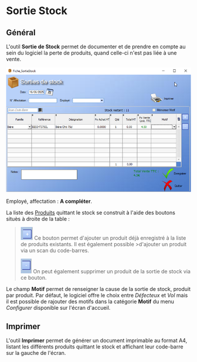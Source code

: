 # Sortie Stock



## Général



L'outil **Sortie de Stock** permet de documenter et de prendre en compte au sein du logiciel la perte de produits, quand celle-ci n'est pas liée à une vente.

![image-20250617113349849](../img/image-20250617113349849.png)

Employé, affectation : **A compléter**.

La liste des [Produits](../produits/listeProduits.md) quittant le stock se construit à l'aide des boutons situès à droite de la table :
>![image-20250613155016978](../img/image-20250613155016978.png)  Ce bouton permet d'ajouter un produit déjà enregistré à la liste de produits existants. Il est également possible >d'ajouter un produit via un scan du code-barres.
>
>![image-20250613155115504](../img/image-20250613155115504.png)  On peut également supprimer un produit de la sortie de stock via ce bouton.



Le champ **Motif** permet de renseigner la cause de la sortie de stock, produit par produit. Par défaut, le logiciel offre le choix entre _Défecteux_ et _Vol_ mais il est possible de rajouter des motifs dans la catégorie **Motif** du menu _Configurer_ disponible sur l'écran d'accueil.



## Imprimer



L'outil **Imprimer** permet de générer un document imprimable au format A4, listant les différents produits quittant le stock et affichant leur code-barre sur la gauche de l'écran.

